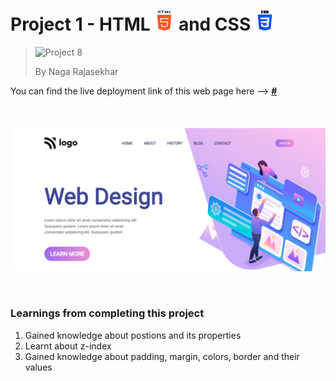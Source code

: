 # Project 1 - HTML ![HTML Logo](./HTML_logo.png) and CSS ![CSS logo](./CSS_logo.png)

> <img src="https://camo.githubusercontent.com/e3c87a17b68e7cd28102ce2d21c84c066d24efb3969f72630b305aca681e01f2/68747470733a2f2f696d672e736869656c64732e696f2f62616467652f50726f6a6563742d382d627269676874677265656e" alt="Project 8" data-canonical-src="https://img.shields.io/badge/Project-8-brightgreen" style="max-width: 100%;">
>
> By Naga Rajasekhar

You can find the live deployment link of this web page here --> **[#](#)**
<br/>
<br/>
<br/>
<br/>
![Preview](./preview.png)

<br/>

### Learnings from completing this project

1. Gained knowledge about postions and its properties<br/>
2. Learnt about z-index
3. Gained knowledge about padding, margin, colors, border and their values
